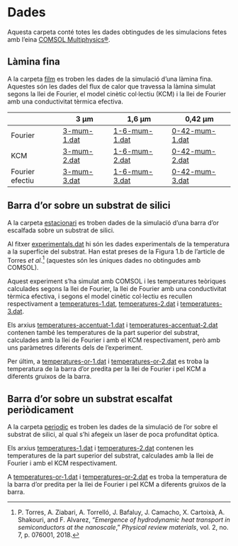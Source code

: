 # Dades

Aquesta carpeta cont&eacute; totes les dades obtingudes de les simulacions fetes amb l&rsquo;eina [COMSOL Multiphysics&reg;](https://www.comsol.com/comsol-multiphysics).

## L&agrave;mina fina

A la carpeta [film](film) es troben les dades de la simulaci&oacute; d&rsquo;una l&agrave;mina fina. Aquestes s&oacute;n les dades del flux de calor que travessa la l&agrave;mina simulat segons la llei de Fourier, el model cin&egrave;tic col&middot;lectiu (KCM) i la llei de Fourier amb una conductivitat t&egrave;rmica efectiva.

|                 | 3 &mu;m                         | 1,6 &mu;m                           | 0,42 &mu;m                            |
|-----------------|---------------------------------|-------------------------------------|---------------------------------------|
| Fourier         | [3-mum-1.dat](film/3-mum-1.dat) | [1-6-mum-1.dat](film/1-6-mum-1.dat) | [0-42-mum-1.dat](film/0-42-mum-1.dat) |
| KCM             | [3-mum-2.dat](film/3-mum-2.dat) | [1-6-mum-2.dat](film/1-6-mum-2.dat) | [0-42-mum-2.dat](film/0-42-mum-2.dat) |
| Fourier efectiu | [3-mum-3.dat](film/3-mum-3.dat) | [1-6-mum-3.dat](film/1-6-mum-3.dat) | [0-42-mum-3.dat](film/0-42-mum-3.dat) |

## Barra d&rsquo;or sobre un substrat de silici

A la carpeta [estacionari](estacionari) es troben dades de la simulaci&oacute; d&rsquo;una barra d&rsquo;or escalfada sobre un substrat de silici.

Al fitxer [experimentals.dat](estacionari/experimentals.dat) hi s&oacute;n les dades experimentals de la temperatura a la superf&iacute;cie del substrat. Han estat preses de la Figura 1.b de l&rsquo;article de Torres *et al.*[^1] (aquestes s&oacute;n les &uacute;niques dades no obtingudes amb COMSOL).

Aquest experiment s&rsquo;ha simulat amb COMSOL i les temperatures te&ograve;riques calculades segons la llei de Fourier, la llei de Fourier amb una conductivitat t&egrave;rmica efectiva, i segons el model cin&egrave;tic col&middot;lectiu es recullen respectivament a [temperatures-1.dat](estacionari/temperatures-1.dat), [temperatures-2.dat](estacionari/temperatures-2.dat) i [temperatures-3.dat](estacionari/temperatures-3.dat).

Els arxius [temperatures-accentuat-1.dat](estacionari/temperatures-accentuat-1.dat) i [temperatures-accentuat-2.dat](estacionari/temperatures-accentuat-2.dat) contenen tamb&eacute; les temperatures de la part superior del substrat, calculades amb la llei de Fourier i amb el KCM respectivament, per&ograve; amb uns par&agrave;metres diferents dels de l&rsquo;experiment.

Per &uacute;ltim, a [temperatures-or-1.dat](estacionari/temperatures-or-1.dat) i [temperatures-or-2.dat](estacionari/temperatures-or-2.dat) es troba la temperatura de la barra d&rsquo;or predita per la llei de Fourier i pel KCM a diferents gruixos de la barra.

[^1]: P. Torres, A. Ziabari, A. Torrell&oacute;, J. Bafaluy, J. Camacho, X. Cartoix&agrave;, A. Shakouri, and F. Alvarez, &ldquo;*Emergence of hydrodynamic heat transport in semiconductors at the nanoscale*,&rdquo; *Physical review materials*, vol. 2, no. 7, p. 076001, 2018.

## Barra d&rsquo;or sobre un substrat escalfat peri&ograve;dicament

A la carpeta [periodic](periodic) es troben les dades de la simulaci&oacute; de l&rsquo;or sobre el substrat de silici, al qual s&rsquo;hi afegeix un l&agrave;ser de poca profunditat &ograve;ptica.

Els arxius [temperatures-1.dat](periodic/temperatures-1.dat) i [temperatures-2.dat](periodic/temperatures-2.dat) contenen les temperatures de la part superior del substrat, calculades amb la llei de Fourier i amb el KCM respectivament.

A [temperatures-or-1.dat](periodic/temperatures-or-1.dat) i [temperatures-or-2.dat](periodic/temperatures-or-2.dat) es troba la temperatura de la barra d&rsquo;or predita per la llei de Fourier i pel KCM a diferents gruixos de la barra.
